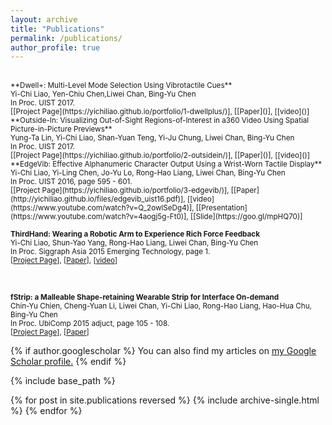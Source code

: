 ```yaml
---
layout: archive
title: "Publications"
permalink: /publications/
author_profile: true
---
```

<br>
<small>**Dwell+: Multi-Level Mode Selection Using Vibrotactile Cues**<br>
Yi-Chi Liao, Yen-Chiu Chen,Liwei Chan, Bing-Yu Chen <br>
In Proc. UIST 2017. </small><br>
<small>[[Project Page](https://yichiliao.github.io/portfolio/1-dwellplus/)], [[Paper]()], [[video]()]</small>

<br>
<small>**Outside-In: Visualizing Out-of-Sight Regions-of-Interest in a360 Video Using Spatial Picture-in-Picture Previews**<br>
Yung-Ta Lin, Yi-Chi Liao, Shan-Yuan Teng, Yi-Ju Chung, Liwei Chan, Bing-Yu Chen <br>
In Proc. UIST 2017. </small><br>
<small>[[Project Page](https://yichiliao.github.io/portfolio/2-outsidein/)], [[Paper]()], [[video]()]</small>


<br>
<small>**EdgeVib: Effective Alphanumeric Character Output Using a Wrist-Worn Tactile Display**<br>
Yi-Chi Liao, Yi-Ling Chen, Jo-Yu Lo, Rong-Hao Liang, Liwei Chan, Bing-Yu Chen <br>
In Proc. UIST 2016, page 595 - 601. </small><br>
<small>[[Project Page](https://yichiliao.github.io/portfolio/3-edgevib/)], [[Paper](http://yichiliao.github.io/files/edgevib_uist16.pdf)], [[video](https://www.youtube.com/watch?v=Q_2owlSeDg4)], [[Presentation](https://www.youtube.com/watch?v=4aogj5g-Ft0)], [[Slide](https://goo.gl/mpHQ70)]</small>

<br>

<small>**ThirdHand: Wearing a Robotic Arm to Experience Rich Force Feedback**<br>
Yi-Chi Liao, Shun-Yao Yang, Rong-Hao Liang, Liwei Chan, Bing-Yu Chen<br>
In Proc. Siggraph Asia 2015 Emerging Technology, page 1. </small><br>
<small>[[Project Page](https://yichiliao.github.io/portfolio/5-thirdhand/)], [[Paper](http://yichiliao.github.io/files/thirdhand_sa15.pdf)], [[video](https://www.youtube.com/watch?v=Q_2owlSeDg4)]</small>

<br>

<small>**fStrip: a Malleable Shape-retaining Wearable Strip for Interface On-demand**<br>
Chin-Yu Chien, Cheng-Yuan Li, Liwei Chan, Yi-Chi Liao, Rong-Hao Liang, Hao-Hua Chu, Bing-Yu Chen<br>
In Proc. UbiComp 2015 adjuct, page 105 - 108. </small><br>
<small>[[Project Page](https://yichiliao.github.io/portfolio/6-fstrip/)], [[Paper](http://dl.acm.org/citation.cfm?id=2800883&CFID=944733130&CFTOKEN=32899269)]</small>

{% if author.googlescholar %}
  You can also find my articles on <u><a href="{{author.googlescholar}}">my Google Scholar profile</a>.</u>
{% endif %}

{% include base_path %}

{% for post in site.publications reversed %}
  {% include archive-single.html %}
{% endfor %}
